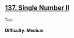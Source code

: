 ## [137. Single Number II](https://leetcode.com/problems/single-number-ii/)

```Tag```:

#### Difficulty: Medium


